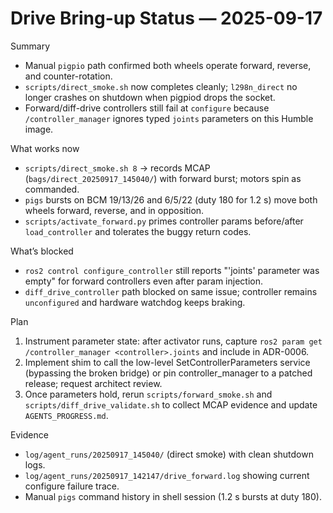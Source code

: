 # Drive Bring-up Status — 2025-09-17

Summary
- Manual `pigpio` path confirmed both wheels operate forward, reverse, and counter-rotation.
- `scripts/direct_smoke.sh` now completes cleanly; `l298n_direct` no longer crashes on shutdown when pigpiod drops the socket.
- Forward/diff-drive controllers still fail at `configure` because `/controller_manager` ignores typed `joints` parameters on this Humble image.

What works now
- `scripts/direct_smoke.sh 8` → records MCAP (`bags/direct_20250917_145040/`) with forward burst; motors spin as commanded.
- `pigs` bursts on BCM 19/13/26 and 6/5/22 (duty 180 for 1.2 s) move both wheels forward, reverse, and in opposition.
- `scripts/activate_forward.py` primes controller params before/after `load_controller` and tolerates the buggy return codes.

What’s blocked
- `ros2 control configure_controller` still reports "'joints' parameter was empty" for forward controllers even after param injection.
- `diff_drive_controller` path blocked on same issue; controller remains `unconfigured` and hardware watchdog keeps braking.

Plan
1. Instrument parameter state: after activator runs, capture `ros2 param get /controller_manager <controller>.joints` and include in ADR-0006.
2. Implement shim to call the low-level SetControllerParameters service (bypassing the broken bridge) or pin controller_manager to a patched release; request architect review.
3. Once parameters hold, rerun `scripts/forward_smoke.sh` and `scripts/diff_drive_validate.sh` to collect MCAP evidence and update `AGENTS_PROGRESS.md`.

Evidence
- `log/agent_runs/20250917_145040/` (direct smoke) with clean shutdown logs.
- `log/agent_runs/20250917_142147/drive_forward.log` showing current configure failure trace.
- Manual `pigs` command history in shell session (1.2 s bursts at duty 180).
